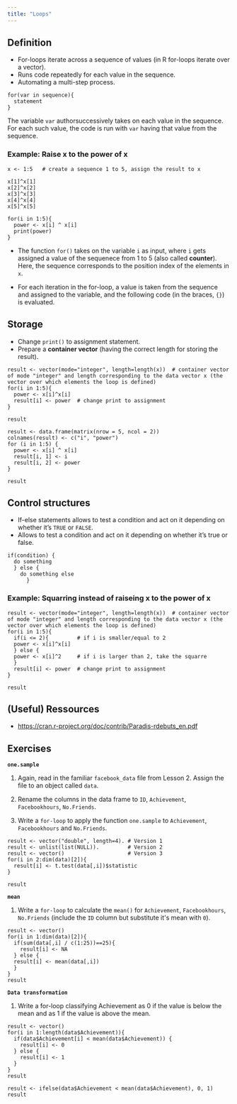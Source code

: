 ```yaml
---
title: "Loops"
---
```


## Definition

* For-loops iterate across a sequence of values (in R for-loops iterate over a vector).
* Runs code repeatedly for each value in the sequence.
* Automating a multi-step process.

```{r}
for(var in sequence){
  statement
}
```

The variable `var` authorsuccessively takes on each value in the sequence. For each such value, the code is run with `var` having that value from the sequence.

### Example: Raise x to the power of x

```{r}
x <- 1:5   # create a sequence 1 to 5, assign the result to x

x[1]^x[1]
x[2]^x[2]
x[3]^x[3]
x[4]^x[4]
x[5]^x[5]
```


```{r}
for(i in 1:5){
  power <- x[i] ^ x[i]
  print(power)
}
```

* The function `for()` takes on the variable `i` as input, where `i` gets assigned a value of the sequenece from 1 to 5 (also called **counter**). Here, the sequence corresponds to the position index of the elements in `x`.

* For each iteration in the for-loop, a value is taken from the sequence and assigned to the variable, and the following code (in the braces, `{}`) is evaluated.

## Storage

* Change `print()` to assignment statement.
* Prepare a **container vector**  (having the correct length for storing the result).

```{r}
result <- vector(mode="integer", length=length(x))  # container vector of mode "integer" and length corresponding to the data vector x (the vector over which elements the loop is defined)
for(i in 1:5){
  power <- x[i]^x[i]
  result[i] <- power  # change print to assignment
}

result
```

```{r}
result <- data.frame(matrix(nrow = 5, ncol = 2))
colnames(result) <- c("i", "power")
for (i in 1:5) {
  power <- x[i] ^ x[i]
  result[i, 1] <- i
  result[i, 2] <- power
}

result
```

## Control structures

* If-else statements allows to test a condition and act on it depending on whether it’s `TRUE` or `FALSE`.
* Allows to test a condition and act on it depending on whether it’s true or false.

```{r}
if(condition) {
  do something
  } else {
    do something else
      }
```

### Example: Squarring instead of raiseing x to the power of x

```{r}
result <- vector(mode="integer", length=length(x))  # container vector of mode "integer" and length corresponding to the data vector x (the vector over which elements the loop is defined)
for(i in 1:5){
  if(i <= 2){         # if i is smaller/equal to 2  
  power <- x[i]^x[i]
  } else {
  power <- x[i]^2     # if i is larger than 2, take the squarre
  }
  result[i] <- power  # change print to assignment
}

result
```

## (Useful) Ressources

- https://cran.r-project.org/doc/contrib/Paradis-rdebuts_en.pdf


## Exercises

**`one.sample`**

1. Again, read in the familiar `facebook_data` file from Lesson 2. Assign the file to an object called `data`.

2. Rename the columns in the data frame to `ID`, `Achievement`, `Facebookhours`, `No.Friends`.

3. Write a `for-loop` to apply the function `one.sample` to `Achievement`, `Facebookhours` and `No.Friends`.

```{r}
result <- vector("double", length=4). # Version 1
result <- unlist(list(NULL)).         # Version 2
result <- vector()                    # Version 3
for(i in 2:dim(data)[2]){
  result[i] <- t.test(data[,i])$statistic
}

result
```

**`mean`**

1. Write a `for-loop` to calculate the `mean()` for `Achievement`, `Facebookhours`, `No.Friends` (include the `ID` column but substitute it's mean with `0`).

```{r}
result <- vector()
for(i in 1:dim(data)[2]){
  if(sum(data[,i] / c(1:25))==25){
    result[i] <- NA
  } else {
  result[i] <- mean(data[,i])
  }
}
result
```

**`Data transformation`**

1. Write a for-loop classifying Achievement as 0 if the value is below the mean and as 1 if the value is above the mean.

```{r}
result <- vector()
for(i in 1:length(data$Achievement)){
  if(data$Achievement[i] < mean(data$Achievement)) {
    result[i] <- 0
  } else {
    result[i] <- 1
  }
}
result
```


```{r}
result <- ifelse(data$Achievement < mean(data$Achievement), 0, 1)
result
```

